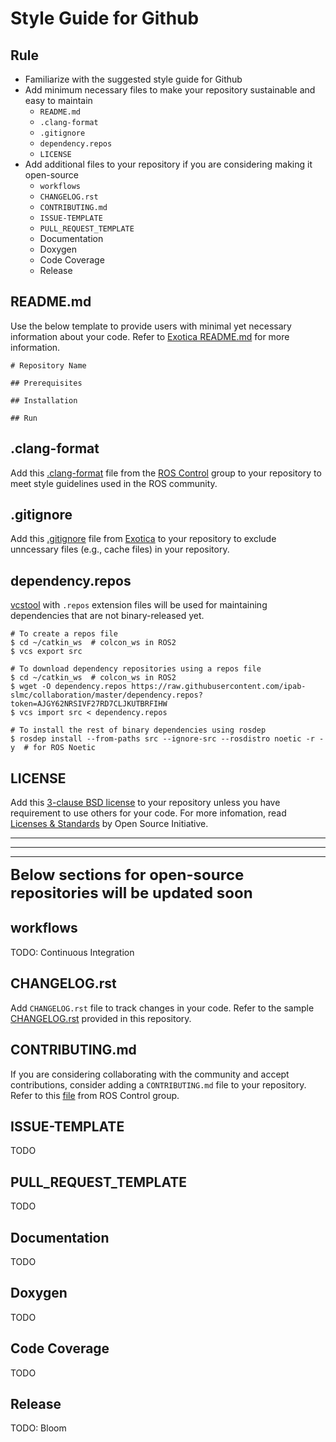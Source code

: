 # Style Guide for Github

## Rule
- Familiarize with the suggested style guide for Github
- Add minimum necessary files to make your repository sustainable and easy to maintain
  - `README.md`
  - `.clang-format`
  - `.gitignore`
  - `dependency.repos`
  - `LICENSE`
- Add additional files to your repository if you are considering making it open-source
  - `workflows`
  - `CHANGELOG.rst`
  - `CONTRIBUTING.md`
  - `ISSUE-TEMPLATE`
  - `PULL_REQUEST_TEMPLATE`
  - Documentation
  - Doxygen
  - Code Coverage
  - Release

## README.md
Use the below template to provide users with minimal yet necessary information about your code. Refer to [Exotica README.md](https://github.com/ipab-slmc/exotica#readme) for more information.
```
# Repository Name

## Prerequisites

## Installation

## Run

```

## .clang-format
Add this [.clang-format](sample_code/ros/.clang-format) file from the [ROS Control](https://github.com/ros-controls/ros_controllers/blob/noetic-devel/.clang-format) group to your repository to meet style guidelines used in the ROS community.

## .gitignore
Add this [.gitignore](.gitignore) file from [Exotica](https://github.com/ipab-slmc/exotica/blob/master/.gitignore) to your repository to exclude unncessary files (e.g., cache files) in your repository.

## dependency.repos
[vcstool](http://wiki.ros.org/vcstool) with `.repos` extension files will be used for maintaining dependencies that are not binary-released yet.
```
# To create a repos file
$ cd ~/catkin_ws  # colcon_ws in ROS2
$ vcs export src

# To download dependency repositories using a repos file
$ cd ~/catkin_ws  # colcon_ws in ROS2
$ wget -O dependency.repos https://raw.githubusercontent.com/ipab-slmc/collaboration/master/dependency.repos?token=AJGY62NRSIVF27RD7CLJKUTBRFIHW
$ vcs import src < dependency.repos

# To install the rest of binary dependencies using rosdep
$ rosdep install --from-paths src --ignore-src --rosdistro noetic -r -y  # for ROS Noetic
```

## LICENSE
Add this [3-clause BSD license](LICENSE) to your repository unless you have requirement to use others for your code. For more infomation, read [Licenses & Standards](https://opensource.org/licenses) by Open Source Initiative.

---------------------------------------
---------------------------------------
---------------------------------------
<font size="5">**Below sections for open-source repositories will be updated soon**</font>

## workflows
TODO: Continuous Integration

## CHANGELOG.rst
Add `CHANGELOG.rst` file to track changes in your code. Refer to the sample [CHANGELOG.rst](CHANGELOG.rst) provided in this repository.

## CONTRIBUTING.md
If you are considering collaborating with the community and accept contributions, consider adding a `CONTRIBUTING.md` file to your repository. Refer to this [file](https://github.com/ros-controls/ros2_control/blob/master/CONTRIBUTING.md) from ROS Control group.

## ISSUE-TEMPLATE
TODO

## PULL_REQUEST_TEMPLATE
TODO

## Documentation
TODO

## Doxygen
TODO

## Code Coverage
TODO

## Release
TODO: Bloom
